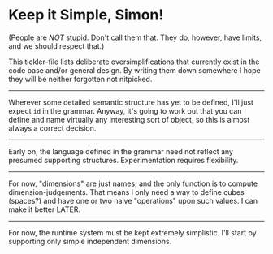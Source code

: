# Keep it Simple, Simon!

(People are *NOT* stupid. Don't call them that. They do, however,
have limits, and we should respect that.)

This tickler-file lists deliberate oversimplifications
that currently exist in the code base and/or general design.
By writing them down somewhere I hope they will be neither
forgotten not nitpicked.

----

Wherever some detailed semantic structure has yet to be defined,
I'll just expect `id` in the grammar. Anyway, it's going to work
out that you can define and name virtually any interesting sort
of object, so this is almost always a correct decision.

----

Early on, the language defined in the grammar need not reflect
any presumed supporting structures. Experimentation requires
flexibility.

----

For now, "dimensions" are just names, and the only function is
to compute dimension-judgements. That means I only need a way
to define cubes (spaces?) and have one or two naive "operations"
upon such values. I can make it better LATER.

----

For now, the runtime system must be kept extremely simplistic.
I'll start by supporting only simple independent dimensions.
